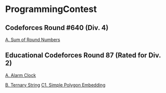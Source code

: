 # ProgrammingContest

## Codeforces Round #640 (Div. 4)
[A. Sum of Round Numbers](https://github.com/csderek/ProgrammingContest/tree/master/Sum%20of%20Round%20Numbers)

## Educational Codeforces Round 87 (Rated for Div. 2)
[A. Alarm Clock](https://github.com/csderek/ProgrammingContest/tree/master/Alarm%20Clock)

[B. Ternary String](https://github.com/csderek/ProgrammingContest/tree/master/Ternary%20String)
[C1. Simple Polygon Embedding](https://github.com/csderek/ProgrammingContest/tree/master/Simple%20Polygon%20Embedding)
